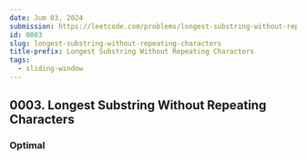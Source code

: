 ```yaml
---
date: Jum 03, 2024
submission: https://leetcode.com/problems/longest-substring-without-repeating-characters/submissions/1275753596
id: 0003
slug: longest-substring-without-repeating-characters
title-prefix: Longest Substring Without Repeating Characters
tags: 
  - sliding-window
---
```


## 0003. Longest Substring Without Repeating Characters

### Optimal

```.ts {include="index.ts"}
```
